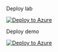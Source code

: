 Deploy lab

[![Deploy to Azure](https://aka.ms/deploytoazurebutton)](https://portal.azure.com/#create/Microsoft.Template/uri/https%3A%2F%2Fraw.githubusercontent.com%2Fqqnarwhal%2FAZC-26L%2Fmain%2Ftemplate-lab1.json)

Deploy demo

[![Deploy to Azure](https://aka.ms/deploytoazurebutton)](https://portal.azure.com/#create/Microsoft.Template/uri/https%3A%2F%2Fraw.githubusercontent.com%2Fqqnarwhal%2FAZC-26L%2Fmain%2Ftemplate-demo.json)
